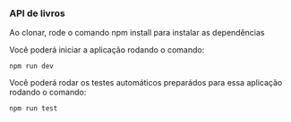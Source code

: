 ### API de livros
Ao clonar, rode o comando npm install para instalar as dependências

Você poderá iniciar a aplicação rodando o comando:

```
npm run dev
```

Você poderá rodar os testes automáticos preparádos para essa aplicação rodando o comando:

```
npm run test
```
